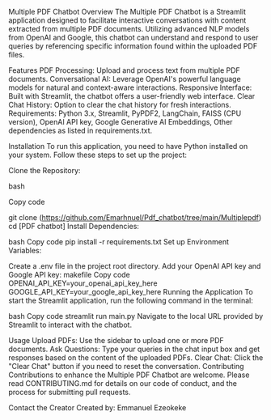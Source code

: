 Multiple PDF Chatbot
Overview
The Multiple PDF Chatbot is a Streamlit application designed to facilitate interactive conversations with content extracted from multiple PDF documents. Utilizing advanced NLP models from OpenAI and Google, this chatbot can understand and respond to user queries by referencing specific information found within the uploaded PDF files.

Features
PDF Processing: Upload and process text from multiple PDF documents.
Conversational AI: Leverage OpenAI's powerful language models for natural and context-aware interactions.
Responsive Interface: Built with Streamlit, the chatbot offers a user-friendly web interface.
Clear Chat History: Option to clear the chat history for fresh interactions.
Requirements:
Python 3.x,
Streamlit,
PyPDF2,
LangChain,
FAISS (CPU version),
OpenAI API key,
Google Generative AI Embeddings,
Other dependencies as listed in requirements.txt.


Installation
To run this application, you need to have Python installed on your system. Follow these steps to set up the project:

Clone the Repository:

bash

Copy code

git clone (https://github.com/Emarhnuel/Pdf_chatbot/tree/main/Multiplepdf)
cd [PDF chatbot]
Install Dependencies:

bash
Copy code
pip install -r requirements.txt
Set up Environment Variables:

Create a .env file in the project root directory.
Add your OpenAI API key and Google API key:
makefile
Copy code
OPENAI_API_KEY=your_openai_api_key_here
GOOGLE_API_KEY=your_google_api_key_here
Running the Application
To start the Streamlit application, run the following command in the terminal:

bash
Copy code
streamlit run main.py
Navigate to the local URL provided by Streamlit to interact with the chatbot.

Usage
Upload PDFs: Use the sidebar to upload one or more PDF documents.
Ask Questions: Type your queries in the chat input box and get responses based on the content of the uploaded PDFs.
Clear Chat: Click the "Clear Chat" button if you need to reset the conversation.
Contributing
Contributions to enhance the Multiple PDF Chatbot are welcome. Please read CONTRIBUTING.md for details on our code of conduct, and the process for submitting pull requests.



Contact the Creator
Created by: Emmanuel Ezeokeke
